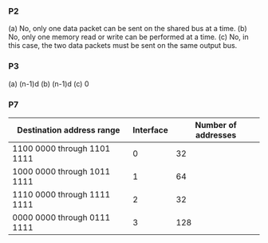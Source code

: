 ### P2

(a) No, only one data packet can be sent on the shared bus at a time.
(b) No, only one memory read or write can be performed at a time.
(c) No, in this case, the two data packets must be sent on the same output bus.

### P3
(a) (n-1)d
(b) (n-1)d
(c) 0  

### P7
| Destination address range   | Interface | Number of addresses |
| --------------------------- | --------- | ------------------- |
| 1100 0000 through 1101 1111 | 0         | 32                  |
| 1000 0000 through 1011 1111 | 1         | 64                  |
| 1110 0000 through 1111 1111 | 2         | 32                  |
| 0000 0000 through 0111 1111 | 3         | 128                 |
